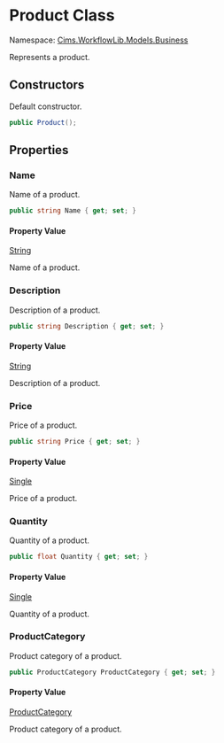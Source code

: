 # Product Class

Namespace: [Cims.WorkflowLib.Models.Business](Cims.WorkflowLib.Models.Business.md)

Represents a product.

## Constructors

Default constructor.

```C#
public Product();
```

## Properties

### Name

Name of a product.

```C#
public string Name { get; set; }
```

#### Property Value

[String](https://learn.microsoft.com/en-us/dotnet/api/system.string)

Name of a product.

### Description

Description of a product.

```C#
public string Description { get; set; }
```

#### Property Value

[String](https://learn.microsoft.com/en-us/dotnet/api/system.string)

Description of a product.

### Price

Price of a product.

```C#
public string Price { get; set; }
```

#### Property Value

[Single](https://learn.microsoft.com/en-us/dotnet/api/system.single)

Price of a product.

### Quantity

Quantity of a product.

```C#
public float Quantity { get; set; }
```

#### Property Value

[Single](https://learn.microsoft.com/en-us/dotnet/api/system.single)

Quantity of a product.

### ProductCategory

Product category of a product.

```C#
public ProductCategory ProductCategory { get; set; }
```

#### Property Value

[ProductCategory](ProductCategory.md)

Product category of a product.
